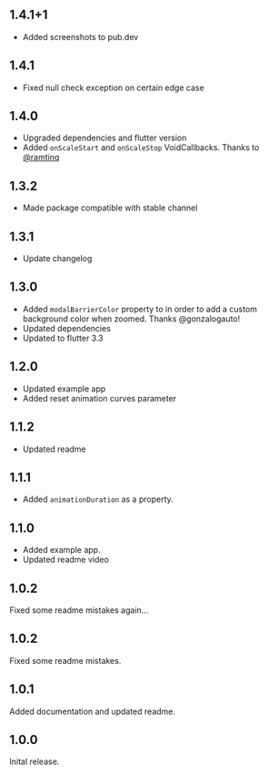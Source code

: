 ## 1.4.1+1

- Added screenshots to pub.dev

## 1.4.1

- Fixed null check exception on certain edge case
## 1.4.0

- Upgraded dependencies and flutter version
- Added `onScaleStart` and `onScaleStop` VoidCallbacks. Thanks to [@ramtinq]('https://github.com/ramtinq')

## 1.3.2

- Made package compatible with stable channel

## 1.3.1

- Update changelog

## 1.3.0

- Added `modalBarrierColor` property to in order to add a custom background color when zoomed. Thanks @gonzalogauto!
- Updated dependencies
- Updated to flutter 3.3

## 1.2.0

- Updated example app
- Added reset animation curves parameter

## 1.1.2

- Updated readme

## 1.1.1

- Added `animationDuration` as a property.

## 1.1.0

- Added example app.
- Updated readme video

## 1.0.2

Fixed some readme mistakes again...

## 1.0.2

Fixed some readme mistakes.

## 1.0.1

Added documentation and updated readme.

## 1.0.0

Inital release.
